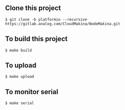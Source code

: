 ## Clone this project

    $ git clone -b platformio --recursive https://gitlab.analog.com/CloudMakina/NodeMakina.git

## To build this project

    $ make build

## To upload

    $ make upload

## To monitor serial

    $ make serial

